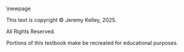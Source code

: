 \newpage

This text is copyright &copy; Jeremy Kelley, 2025.

All Rights Reserved.

Portions of this textbook make be recreated for educational purposes.

